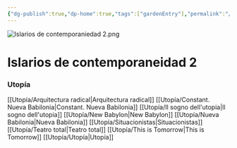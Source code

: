 ```yaml
---
{"dg-publish":true,"dp-home":true,"tags":["gardenEntry"],"permalink":"/index/","dgPassFrontmatter":true,"created":"2025-05-07T12:30:45.422+02:00","updated":"2025-05-12T15:40:09.666+02:00"}
---
```


![Islarios de contemporaniedad 2.png](/img/user/Anexos/Islarios%20de%20contemporaniedad%202.png)
# Islarios de contemporaneidad 2


### Utopía
[[Utopía/Arquitectura radical\|Arquitectura radical]]
[[Utopía/Constant. Nueva Babilonia\|Constant. Nueva Babilonia]]
[[Utopía/Il sogno dell'utopia\|Il sogno dell'utopia]]
[[Utopía/New Babylon\|New Babylon]]
[[Utopía/Nueva Babilonia\|Nueva Babilonia]]
[[Utopía/Situacionistas\|Situacionistas]]
[[Utopía/Teatro total\|Teatro total]]
[[Utopía/This is Tomorrow\|This is Tomorrow]]
[[Utopía/Utopía\|Utopía]]